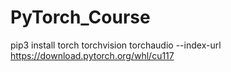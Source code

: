 # PyTorch_Course

pip3 install torch torchvision torchaudio --index-url https://download.pytorch.org/whl/cu117
